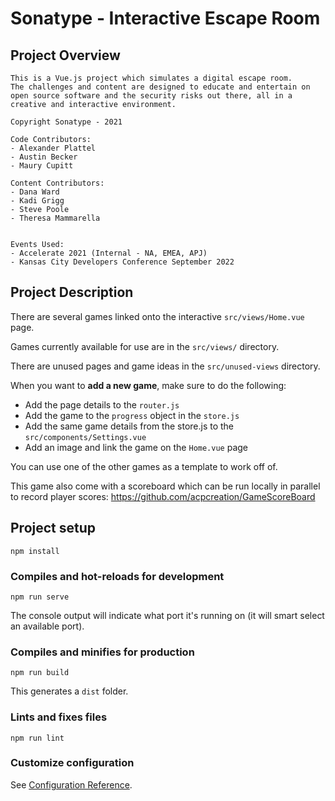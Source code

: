 # Sonatype - Interactive Escape Room

## Project Overview
```
This is a Vue.js project which simulates a digital escape room. 
The challenges and content are designed to educate and entertain on open source software and the security risks out there, all in a creative and interactive environment. 

Copyright Sonatype - 2021

Code Contributors:
- Alexander Plattel
- Austin Becker
- Maury Cupitt

Content Contributors:
- Dana Ward
- Kadi Grigg
- Steve Poole
- Theresa Mammarella


Events Used:
- Accelerate 2021 (Internal - NA, EMEA, APJ)
- Kansas City Developers Conference September 2022
```

## Project Description
There are several games linked onto the interactive `src/views/Home.vue` page.

Games currently available for use are in the `src/views/` directory.

There are unused pages and game ideas in the `src/unused-views` directory.

When you want to **add a new game**, make sure to do the following:
- Add the page details to the `router.js`
- Add the game to the `progress` object in the `store.js`
- Add the same game details from the store.js to the `src/components/Settings.vue`
- Add an image and link the game on the `Home.vue` page

You can use one of the other games as a template to work off of.

This game also come with a scoreboard which can be run locally in parallel to record player scores: https://github.com/acpcreation/GameScoreBoard


## Project setup
```
npm install
```

### Compiles and hot-reloads for development
```
npm run serve
```
The console output will indicate what port it's running on (it will smart select an available port).

### Compiles and minifies for production
```
npm run build
```
This generates a `dist` folder.

### Lints and fixes files
```
npm run lint
```

### Customize configuration
See [Configuration Reference](https://cli.vuejs.org/config/).
